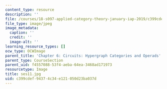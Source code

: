 ```yaml
---
content_type: resource
description: ''
file: /courses/18-s097-applied-category-theory-january-iap-2019/c399cdef94374c34e121050d23ba037d_ses11.jpg
file_type: image/jpeg
image_metadata:
  caption: ''
  credit: ''
  image-alt: ''
learning_resource_types: []
ocw_type: OCWImage
parent_title: 'Chapter 6: Circuits: Hypergraph Categories and Operads'
parent_type: CourseSection
parent_uid: f4557088-53f4-aeba-64ea-3468ad171973
resourcetype: Image
title: ses11.jpg
uid: c399cdef-9437-4c34-e121-050d23ba037d
---
```

